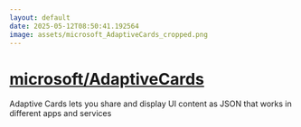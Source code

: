 ```yaml
---
layout: default
date: 2025-05-12T08:50:41.192564
image: assets/microsoft_AdaptiveCards_cropped.png
---
```


# [microsoft/AdaptiveCards](https://github.com/microsoft/AdaptiveCards)

Adaptive Cards lets you share and display UI content as JSON that works in different apps and services
